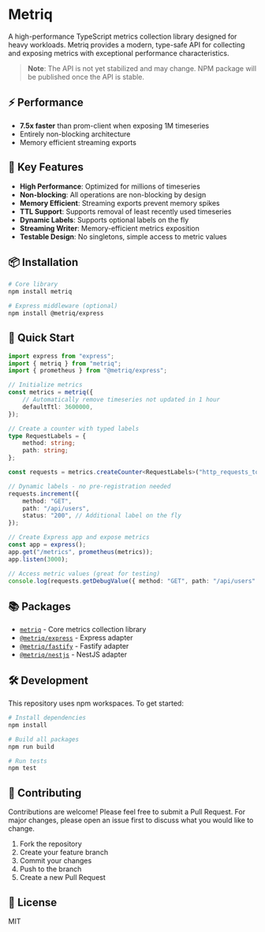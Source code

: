# Metriq

A high-performance TypeScript metrics collection library designed for heavy workloads. Metriq provides a modern, type-safe API for collecting and exposing metrics with exceptional performance characteristics.

> **Note**: The API is not yet stabilized and may change. NPM package will be published once the API is stable.

## ⚡ Performance

- **7.5x faster** than prom-client when exposing 1M timeseries
- Entirely non-blocking architecture
- Memory efficient streaming exports

## 🔑 Key Features

- **High Performance**: Optimized for millions of timeseries
- **Non-blocking**: All operations are non-blocking by design
- **Memory Efficient**: Streaming exports prevent memory spikes
- **TTL Support**: Supports removal of least recently used timeseries
- **Dynamic Labels**: Supports optional labels on the fly
- **Streaming Writer**: Memory-efficient metrics exposition
- **Testable Design**: No singletons, simple access to metric values

## 📦 Installation

```bash
# Core library
npm install metriq

# Express middleware (optional)
npm install @metriq/express
```

## 🚀 Quick Start

```typescript
import express from "express";
import { metriq } from "metriq";
import { prometheus } from "@metriq/express";

// Initialize metrics
const metrics = metriq({
    // Automatically remove timeseries not updated in 1 hour
    defaultTtl: 3600000,
});

// Create a counter with typed labels
type RequestLabels = {
    method: string;
    path: string;
};

const requests = metrics.createCounter<RequestLabels>("http_requests_total", "Total HTTP requests");

// Dynamic labels - no pre-registration needed
requests.increment({
    method: "GET",
    path: "/api/users",
    status: "200", // Additional label on the fly
});

// Create Express app and expose metrics
const app = express();
app.get("/metrics", prometheus(metrics));
app.listen(3000);

// Access metric values (great for testing)
console.log(requests.getDebugValue({ method: "GET", path: "/api/users" }));
```

## 📚 Packages

- [`metriq`](metriq/README.md) - Core metrics collection library
- [`@metriq/express`](adapters/express/README.md) - Express adapter
- [`@metriq/fastify`](adapters/fastify/README.md) - Fastify adapter
- [`@metriq/nestjs`](adapters/nestjs/README.md) - NestJS adapter

## 🛠️ Development

This repository uses npm workspaces. To get started:

```bash
# Install dependencies
npm install

# Build all packages
npm run build

# Run tests
npm test
```

## 🤝 Contributing

Contributions are welcome! Please feel free to submit a Pull Request. For major changes, please open an issue first to discuss what you would like to change.

1. Fork the repository
2. Create your feature branch
3. Commit your changes
4. Push to the branch
5. Create a new Pull Request

## 📄 License

MIT
